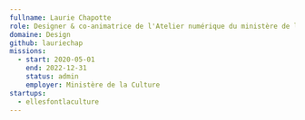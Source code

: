 ```yaml
---
fullname: Laurie Chapotte
role: Designer & co-animatrice de l'Atelier numérique du ministère de la Culture 
domaine: Design
github: lauriechap
missions:
  - start: 2020-05-01
    end: 2022-12-31
    status: admin
    employer: Ministère de la Culture
startups:
  - ellesfontlaculture
---
```


